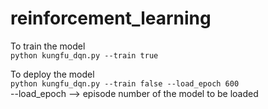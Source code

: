 # reinforcement_learning
To train the model <br>
```python kungfu_dqn.py --train true ```

To deploy the model <br>
```python kungfu_dqn.py --train false --load_epoch 600``` <br>
--load_epoch --> episode number of the model to be loaded

